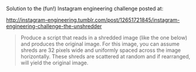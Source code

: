 Solution to the (fun!) Instagram engineering challenge posted at:

http://instagram-engineering.tumblr.com/post/12651721845/instagram-engineering-challenge-the-unshredder

> Produce a script that reads in a shredded image (like the one below)
> and produces the original image. For this image, you can assume shreds
> are 32 pixels wide and uniformly spaced across the image horizontally.
> These shreds are scattered at random and if rearranged, will yield the
> original image.
